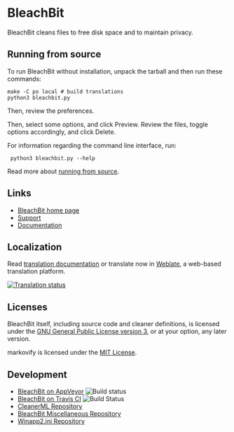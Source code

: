# BleachBit

BleachBit cleans files to free disk space and to maintain privacy.

## Running from source

To run BleachBit without installation, unpack the tarball and then run these
commands:

    make -C po local # build translations
    python3 bleachbit.py

Then, review the preferences.

Then, select some options, and click Preview.  Review the files, toggle options accordingly, and click Delete.

For information regarding the command line interface, run:

     python3 bleachbit.py --help

Read more about [running from source](https://docs.bleachbit.org/dev/running-from-source-code.html).

## Links

* [BleachBit home page](https://www.bleachbit.org)
* [Support](https://www.bleachbit.org/help)
* [Documentation](https://docs.bleachbit.org)

## Localization

Read [translation documentation](https://www.bleachbit.org/contribute/translate) or translate now in [Weblate](https://hosted.weblate.org/projects/bleachbit/), a web-based translation platform.

<a href="https://hosted.weblate.org/engage/bleachbit/">
      <img src="https://hosted.weblate.org/widgets/bleachbit/-/multi-auto.svg" alt="Translation status"/>
</a>

## Licenses

BleachBit itself, including source code and cleaner definitions, is licensed under the [GNU General Public License version 3](COPYING), or at your option, any later version.

markovify is licensed under the [MIT License](https://github.com/jsvine/markovify/blob/master/LICENSE.txt).

## Development
* [BleachBit on AppVeyor](https://ci.appveyor.com/project/az0/bleachbit)  ![Build status](https://ci.appveyor.com/api/projects/status/7p8amofd7rv7n268?svg=true)
* [BleachBit on Travis CI](https://travis-ci.com/github/bleachbit/bleachbit)  ![Build Status](https://travis-ci.com/bleachbit/bleachbit.svg?branch=master)
* [CleanerML Repository](https://github.com/bleachbit/cleanerml)
* [BleachBit Miscellaneous Repository](https://github.com/bleachbit/bleachbit-misc)
* [Winapp2.ini Repository](https://github.com/bleachbit/winapp2.ini)
